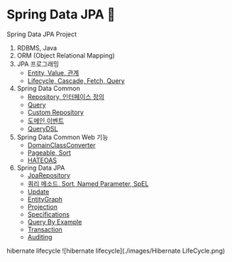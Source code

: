 # Spring Data JPA :seedling:

Spring Data JPA Project

1. RDBMS, Java
2. ORM (Object Relational Mapping)
3. JPA 프로그래밍
    * [Entity, Value, 관계](https://wordbe.tistory.com/entry/Spring-Data-JPA-Entity-%EA%B4%80%EA%B3%84-%EB%A7%A4%ED%95%91)
    * [Lifecycle, Cascade, Fetch, Query](https://wordbe.tistory.com/entry/Spring-Data-Jpa-JPA)
4. Spring Data Common
    * [Repository, 인터페이스 정의](https://wordbe.tistory.com/entry/Spring-Data-Common-Repository)
    * [Query](https://wordbe.tistory.com/entry/Spring-Data-Common-%EC%BF%BC%EB%A6%ACQuery)
    * [Custom Repository](https://wordbe.tistory.com/entry/Spring-Data-Common-Repository-1)
    * [도메인 이벤트](https://wordbe.tistory.com/entry/Spring-Data-Common-%EB%8F%84%EB%A9%94%EC%9D%B8-%EC%9D%B4%EB%B2%A4%ED%8A%B8)
    * [QueryDSL](https://wordbe.tistory.com/entry/Spring-Data-Common-QueryDSL)
5. Spring Data Common Web 기능
    * [DomainClassConverter](https://wordbe.tistory.com/entry/Spring-Data-Common-Web-%EA%B8%B0%EB%8A%A5)
    * [Pageable, Sort](https://wordbe.tistory.com/entry/Spring-Data-Common-Web-%EA%B8%B0%EB%8A%A5)
    * [HATEOAS](https://wordbe.tistory.com/entry/Spring-Data-Common-Web-%EA%B8%B0%EB%8A%A5)
6. Spring Data JPA
    * [JpaRepository](https://wordbe.tistory.com/entry/Spring-Data-JPA-JPA-Repository-save)
    * [쿼리 메소드, Sort, Named Parameter, SpEL](https://wordbe.tistory.com/entry/Spring-Data-JPA-%EC%97%AC%EB%9F%AC-%EA%B8%B0%EB%8A%A5-1)
    * [Update](https://wordbe.tistory.com/entry/Spring-Data-JPA-%EC%97%AC%EB%9F%AC-%EA%B8%B0%EB%8A%A5-1)
    * [EntityGraph](https://wordbe.tistory.com/entry/Spring-Data-JPA-%EC%97%AC%EB%9F%AC-%EA%B8%B0%EB%8A%A5-1)
    * [Projection](https://wordbe.tistory.com/entry/Spring-Data-JPA-%EC%97%AC%EB%9F%AC-%EA%B8%B0%EB%8A%A5-2)
    * [Specifications](https://wordbe.tistory.com/entry/Spring-Data-JPA-%EC%97%AC%EB%9F%AC-%EA%B8%B0%EB%8A%A5-2)
    * [Query By Example](https://wordbe.tistory.com/entry/Spring-Data-JPA-%EC%97%AC%EB%9F%AC-%EA%B8%B0%EB%8A%A5-2)
    * [Transaction](https://wordbe.tistory.com/entry/Spring-Data-JPA-Transactional)
    * [Auditing](https://wordbe.tistory.com/entry/Spring-Data-JPA-Auditing)
    

hibernate lifecycle
![hibernate lifecycle](./images/Hibernate LifeCycle.png)

